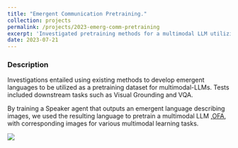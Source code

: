 ```yaml
---
title: "Emergent Communication Pretraining."
collection: projects
permalink: /projects/2023-emerg-comm-pretraining
excerpt: 'Investigated pretraining methods for a multimodal LLM utilizing emergent communication corpora.'
date: 2023-07-21
---
```


### Description
Investigations entailed using existing methods to develop emergent languages to be utilized as a pretraining dataset for multimodal-LLMs. Tests included downstream tasks such as Visual Grounding and VQA.

By training a Speaker agent that outputs an emergent language describing images, we used the resulting language to pretrain a multimodal LLM ,<a href="https://arxiv.org/pdf/2202.03052">OFA</a>, with corresponding images for various multimodal learning tasks.
<!-- Replace path up to /files with http://ChaseDVickery.github.io/  -->
<img src="http://ChaseDVickery.github.io/files/ec_pretrain/intro fig_v5.png">